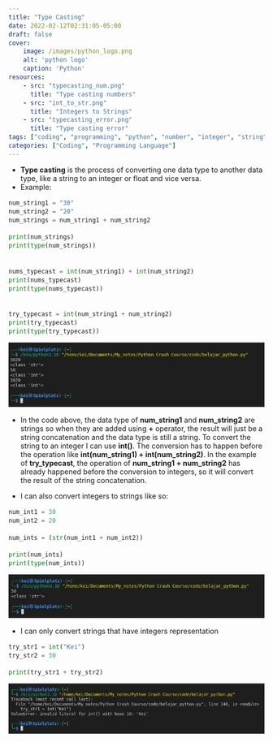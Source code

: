 ```yaml
---
title: "Type Casting"
date: 2022-02-12T02:31:05-05:00
draft: false
cover:
    image: /images/python_logo.png
    alt: 'python logo'
    caption: 'Python'
resources:
    - src: "typecasting_num.png"
      title: "Type casting numbers"
    - src: "int_to_str.png"
      title: "Integers to Strings"
    - src: "typecasting_error.png"
      title: "Type casting error"
tags: ["coding", "programming", "python", "number", "integer", "string", "type casting"]
categories: ["Coding", "Programming Language"]
---
```



- __Type casting__ is the process of converting one data type to another data type, like a string to an integer or float and vice versa.
- Example:
```python
num_string1 = "30"
num_string2 = "20"
num_strings = num_string1 + num_string2

print(num_strings)
print(type(num_strings))

  
nums_typecast = int(num_string1) + int(num_string2)
print(nums_typecast)
print(type(nums_typecast))

  
try_typecast = int(num_string1 + num_string2)
print(try_typecast)
print(type(try_typecast))
```

![typecasting numbers](typecasting_num.png)

- In the code above, the data type of __num_string1__ and __num_string2__ are strings so when they are added using __+__ operator, the result will just be a string concatenation and the data type is still a string. 
   To convert the string to an integer I can use __int()__. The conversion has to happen before the operation like __int(num_string1) + int(num_string2)__. 
   In the example of __try_typecast__, the operation of __num_string1 + num_string2__ has already happened before the conversion to integers, so it will convert the result of the string concatenation.

-  I can also convert integers to strings like so:
```python
num_int1 = 30
num_int2 = 20

num_ints = (str(num_int1 + num_int2))

print(num_ints)
print(type(num_ints))
```

![Integers to Strings](int_to_str.png)

- I can only convert strings that have integers representation 
```python
try_str1 = int("Kei")
try_str2 = 30

print(try_str1 + try_str2)
```

![Typecasting errors](typecasting_error.png)

